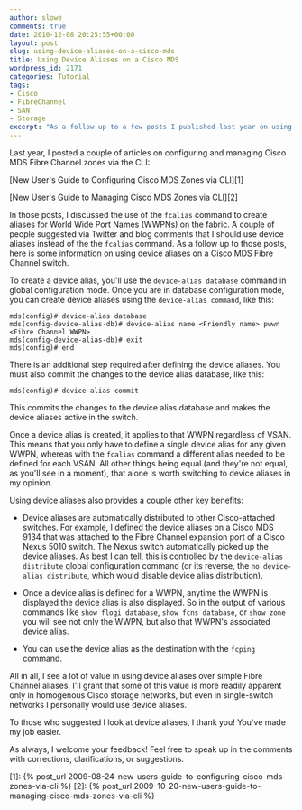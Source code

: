 ```yaml
---
author: slowe
comments: true
date: 2010-12-08 20:25:55+00:00
layout: post
slug: using-device-aliases-on-a-cisco-mds
title: Using Device Aliases on a Cisco MDS
wordpress_id: 2171
categories: Tutorial
tags:
- Cisco
- FibreChannel
- SAN
- Storage
excerpt: "As a follow up to a few posts I published last year on using the CLI to configure and manage Cisco MDS Fibre Channel zones, here is information on using device aliases."
---
```


Last year, I posted a couple of articles on configuring and managing Cisco MDS Fibre Channel zones via the CLI:

[New User's Guide to Configuring Cisco MDS Zones via CLI][1]  

[New User's Guide to Managing Cisco MDS Zones via CLI][2]

In those posts, I discussed the use of the `fcalias` command to create aliases for World Wide Port Names (WWPNs) on the fabric. A couple of people suggested via Twitter and blog comments that I should use device aliases instead of the the `fcalias` command. As a follow up to those posts, here is some information on using device aliases on a Cisco MDS Fibre Channel switch.

To create a device alias, you'll use the `device-alias database` command in global configuration mode. Once you are in database configuration mode, you can create device aliases using the `device-alias command`, like this:

	mds(config)# device-alias database  
	mds(config-device-alias-db)# device-alias name <Friendly name> pwwn <Fibre Channel WWPN>  
	mds(config-device-alias-db)# exit  
	mds(config)# end

There is an additional step required after defining the device aliases. You must also commit the changes to the device alias database, like this:

	mds(config)# device-alias commit

This commits the changes to the device alias database and makes the device aliases active in the switch.

Once a device alias is created, it applies to that WWPN regardless of VSAN. This means that you only have to define a single device alias for any given WWPN, whereas with the `fcalias` command a different alias needed to be defined for each VSAN. All other things being equal (and they're not equal, as you'll see in a moment), that alone is worth switching to device aliases in my opinion.

Using device aliases also provides a couple other key benefits:

* Device aliases are automatically distributed to other Cisco-attached switches. For example, I defined the device aliases on a Cisco MDS 9134 that was attached to the Fibre Channel expansion port of a Cisco Nexus 5010 switch. The Nexus switch automatically picked up the device aliases. As best I can tell, this is controlled by the `device-alias distribute` global configuration command (or its reverse, the `no device-alias distribute`, which would disable device alias distribution).

* Once a device alias is defined for a WWPN, anytime the WWPN is displayed the device alias is also displayed. So in the output of various commands like `show flogi database`, `show fcns database`, or `show zone` you will see not only the WWPN, but also that WWPN's associated device alias.

* You can use the device alias as the destination with the `fcping` command.

All in all, I see a lot of value in using device aliases over simple Fibre Channel aliases. I'll grant that some of this value is more readily apparent only in homogenous Cisco storage networks, but even in single-switch networks I personally would use device aliases.

To those who suggested I look at device aliases, I thank you! You've made my job easier.

As always, I welcome your feedback! Feel free to speak up in the comments with corrections, clarifications, or suggestions.

[1]: {% post_url 2009-08-24-new-users-guide-to-configuring-cisco-mds-zones-via-cli %}
[2]: {% post_url 2009-10-20-new-users-guide-to-managing-cisco-mds-zones-via-cli %}
